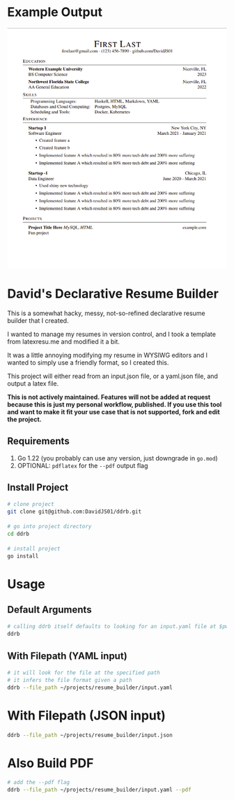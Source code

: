 # Example Output
![A rendered resume file](assets/example-rendered-resume.png)

# David's Declarative Resume Builder
This is a somewhat hacky, messy, not-so-refined declarative resume builder that I created.

I wanted to manage my resumes in version control, and I took a template from latexresu.me and modified it a bit.

It was a little annoying modifying my resume in WYSIWG editors and I wanted to simply use a friendly format, so I created this.

This project will either read from an input.json file, or a yaml.json file, and output a latex file.

**This is not actively maintained. Features will not be added at request because this is just my personal workflow, published. If you use this tool and want to make it fit your use case that is not supported, fork and edit the project.**

## Requirements
1. Go 1.22 (you probably can use any version, just downgrade in `go.mod`)
2. OPTIONAL: `pdflatex` for the `--pdf` output flag

## Install Project
```sh
# clone project
git clone git@github.com:DavidJS01/ddrb.git

# go into project directory
cd ddrb

# install project
go install

```

# Usage
## Default Arguments
```sh
# calling ddrb itself defaults to looking for an input.yaml file at $pwd
ddrb
```

## With Filepath (YAML input)
```sh
# it will look for the file at the specified path
# it infers the file format given a path
ddrb --file_path ~/projects/resume_builder/input.yaml

```

# With Filepath (JSON input)
```sh
ddrb --file_path ~/projects/resume_builder/input.json
```

# Also Build PDF
```sh
# add the --pdf flag
ddrb --file_path ~/projects/resume_builder/input.yaml --pdf
```
